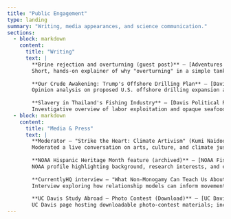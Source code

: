 ```yaml
---
title: "Public Engagement"
type: landing
summary: "Writing, media appearances, and science communication."
sections:
  - block: markdown
    content:
      title: "Writing"
      text: |
        **Brine rejection and overturning (guest post)** — [Adventures in Oceanography and Teaching](https://mirjamglessmer.com/2020/04/16/brine-rejection-and-overturning-but-not-the-way-you-think-guest-post-by-robert-dellinger/)  
        Short, hands-on explainer of why "overturning" in a simple tank doesn't behave the way you might expect—connecting brine rejection to circulation in an approachable, classroom-friendly format.
        
        **Our Crude Awakening: Trump's Offshore Drilling Plan** — [Davis Political Review](https://www.davispoliticalreview.com/article/2018/06/28/our-crude-awakening-trumps-offshore-drilling-plan-will-cause-a-global-environmental-crisis?rq=dellinger)  
        Opinion analysis on proposed U.S. offshore drilling expansion and its environmental, legal, and economic risks.
        
        **Slavery in Thailand's Fishing Industry** — [Davis Political Review](https://www.davispoliticalreview.com/article/2018/12/19/slavery-in-thailands-fishing-industry?rq=dellinger)  
        Investigative overview of labor exploitation and opaque seafood supply chains, tying fisheries depletion to human rights abuses.
  - block: markdown
    content:
      title: "Media & Press"
      text: |
        **Moderator — "Strike the Heart: Climate Artivism" (Kumi Naidoo)** — [Possibilities.news](https://www.possibilities.news/climate-artivism-kumi-naidoo/)  
        Moderated a live conversation on arts, culture, and climate justice with Kumi Naidoo; event page notes "moderated by Bobby J. Dellinger."
        
        **NOAA Hispanic Heritage Month feature (archived)** — [NOAA Fisheries](https://web.archive.org/web/20211126225050/https://www.fisheries.noaa.gov/feature-story/fish-student-robert-dellinger-celebrates-national-hispanic-heritage-month)  
        NOAA profile highlighting background, research interests, and experiences as an IN FISH! student. (Using Wayback for stable access.)
        
        **CurrentlyHQ interview — "What Non-Monogamy Can Teach Us About Climate Advocacy" (archived)** — [CurrentlyHQ](https://web.archive.org/web/20220520114045/https://currentlyhq.com/personal/nonmonogamy-teaches-us-about-climate-advocacy/)  
        Interview exploring how relationship models can inform movement culture and organizing for climate action. (Archived for link stability.)
        
        **UC Davis Study Abroad — Photo Contest (Download)** — [UC Davis News](https://www.ucdavis.edu/news/download-study-abroad-photo-contest)  
        UC Davis page hosting downloadable photo-contest materials; includes the "Meet Francisca" student story credited to Robert Dellinger in the "Student Experience" section.
---
```


